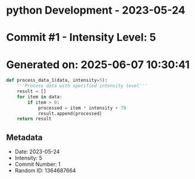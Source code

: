 ﻿# python Development - 2023-05-24
# Commit #1 - Intensity Level: 5
# Generated on: 2025-06-07 10:30:41
```python
def process_data_1(data, intensity=5):
    '''Process data with specified intensity level'''
    result = []
    for item in data:
        if item > 0:
            processed = item * intensity + 79
            result.append(processed)
    return result
```
## Metadata
- Date: 2023-05-24
- Intensity: 5
- Commit Number: 1
- Random ID: 1364687664
